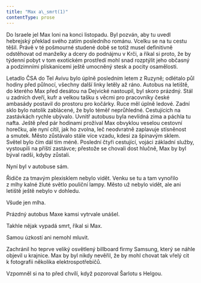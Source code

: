 ```yaml
---
title: "Max a\_smrt(1)"
contentType: prose
---
```


<section>

Do Israele jel Max loni na konci listopadu. Byl pozván, aby tu uvedl hebrejský překlad svého zatím posledního románu. Vcelku se na tu cestu těšil. Právě v té pošmourné studené době se totiž musel definitivně odstěhovat od manželky a dcery do podnájmu v Krči, a říkal si proto, že by týdenní pobyt v tom exotickém prostředí mohl snad rozptýlit jeho občasný a podzimními plískanicemi ještě umocněný stesk a pocity osamělosti.

Letadlo ČSA do Tel Avivu bylo úplně posledním letem z Ruzyně; odlétalo půl hodiny před půlnocí, všechny další linky letěly až ráno. Autobus na letiště, do kterého Max před desátou na Dejvické nastoupil, byl skoro prázdný. Stál u zadních dveří, kufr a velkou tašku s věcmi pro pracovníky české ambasády postavil do prostoru pro kočárky. Ruce měl úplně ledové. Zadní sklo bylo natolik zablácené, že bylo téměř neprůhledné. Cestujících na zastávkách rychle ubývalo. Uvnitř autobusu byla nevlídná zima a páchla tu nafta. Ještě před pár hodinami prožíval Max obvyklou veselou cestovní horečku, ale nyní cítil, jak ho zvolna, leč neodvratně zaplavuje stísněnost a smutek. Město zůstávalo stále více vzadu, kdesi za špinavým sklem. Světel bylo čím dál tím méně. Poslední čtyři cestující, vojáci základní služby, vystoupili na příští zastávce; přestože se chovali dost hlučně, Max by byl býval radši, kdyby zůstali.

Nyní byl v autobuse sám.

Řidiče za tmavým plexisklem nebylo vidět. Venku se tu a tam vynořilo z mlhy kalné žluté světlo pouliční lampy. Město už nebylo vidět, ale ani letiště ještě nebylo v dohledu.

Všude jen mlha.

Prázdný autobus Maxe kamsi vytrvale unášel.

Takhle nějak vypadá smrt, říkal si Max.

Samou úzkostí ani nemohl mluvit.

Zachránil ho teprve veliký osvětlený billboard firmy Samsung, který se náhle objevil u krajnice. Max by byl nikdy nevěřil, že by mohl chovat tak vřelý cit k fotografii několika elektrospotřebičů.

Vzpomněl si na to před chvílí, když pozoroval Šarlotu s Helgou.

</section>

